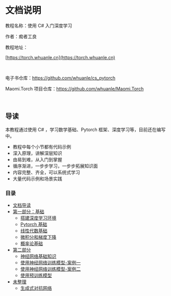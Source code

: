 # 文档说明

教程名称：使用 C# 入门深度学习

作者：痴者工良

教程地址：

[https://torch.whuanle.cn](https://torch.whuanle.cn)

<br />

电子书仓库：https://github.com/whuanle/cs_pytorch

Maomi.Torch 项目仓库：https://github.com/whuanle/Maomi.Torch

<br />

## 导读

本教程通过使用 C# ，学习数学基础、Pytorch 框架、深度学习等，目前还在编写中。

- 教程中每个小节都有代码示例
- 深入原理，讲解深层知识
- 由易到难，从入门到掌握
- 循序渐进，一步步学习，一步步拓展知识面
- 内容完整、齐全，可以系统式学习
- 大量代码示例和场景实践



### 目录

* [文档导读](README.md)
* [第一部分：基础](./01.base/README.md)
  * [搭建深度学习环境](./01.base/01.env.md)
  * [Pytorch 基础](./01.base/02.base.md)
  * [线性代数基础](./01.base/03.linear.md)
  * [微积分和梯度下降](./01.base/04.higher.md)
  * [概率论基础](./01.base/05.odds.md)
* [第二部分](./02.start/README.md)
  * [神经网络基础知识](./02.start/01.neural_network.md) 
  * [使用神经网络训练模型-案例一](./02.start/02.start_torch.md) 
  * [使用神经网络训练模型-案例二](./02.start/03.xl.md) 
  * [使用预训练模型](./02.start/04.models.md) 
* [未整理]()
  *  [生成式对抗网络](03.image\dcgan_faces_tutorial.md) 
